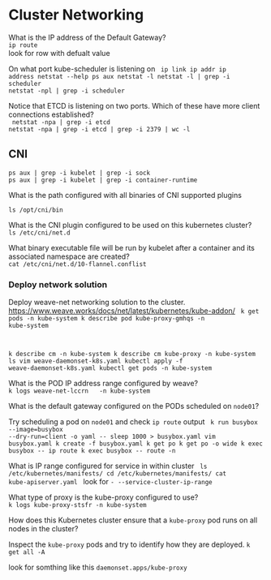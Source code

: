 

# Cluster Networking

What is the IP address of the Default Gateway? <br>
`ip route`  
look for row with defualt value

On what port kube-scheduler is listening on
<code>
ip link
ip addr
ip address
netstat --help
ps aux
netstat -l
netstat -l | grep -i scheduler
netstat -npl | grep -i scheduler
</code>

Notice that ETCD is listening on two ports. Which of these have more client connections established?  <br>
<code>
netstat -npa | grep -i etcd 
netstat -npa | grep -i etcd | grep -i 2379 | wc -l
</code>

## CNI
`ps aux | grep -i kubelet | grep -i sock`  
`ps aux | grep -i kubelet | grep -i container-runtime`  

What is the path configured with all binaries of CNI supported plugins

`ls /opt/cni/bin`  

What is the CNI plugin configured to be used on this kubernetes cluster?  
`ls /etc/cni/net.d`  

What binary executable file will be run by kubelet after a container and its associated namespace are created?  
`cat /etc/cni/net.d/10-flannel.conflist `  

### Deploy network solution
Deploy weave-net networking solution to the cluster.   
https://www.weave.works/docs/net/latest/kubernetes/kube-addon/
<code>
k get pods -n kube-system
k describe pod kube-proxy-gmhqs -n kube-system

k describe cm -n kube-system
k describe cm kube-proxy -n kube-system
ls
vim weave-daemonset-k8s.yaml 
kubectl apply -f weave-daemonset-k8s.yaml 
kubectl get pods -n kube-system
</code>

What is the POD IP address range configured by weave?  
`k logs weave-net-lccrn   -n kube-system`  

What is the default gateway configured on the PODs scheduled on `node01`?  

Try scheduling a pod on `node01` and check `ip route` output
<code>
k run busybox --image=busybox --dry-run=client -o yaml -- sleep 1000 > busybox.yaml
vim busybox.yaml 
k create -f busybox.yaml 
k get po
k get po -o wide
k exec busybox -- ip route
k exec busybox -- route -n
</code>

What is IP range configured for service in within cluster
<code>
ls /etc/kubernetes/manifests/
cd /etc/kubernetes/manifests/
cat kube-apiserver.yaml 
</code>
look for 
`- --service-cluster-ip-range`   


What type of proxy is the kube-proxy configured to use?  
`k logs kube-proxy-stsfr -n kube-system`  


How does this Kubernetes cluster ensure that a `kube-proxy` pod runs on all nodes in the cluster?

Inspect the `kube-proxy` pods and try to identify how they are deployed.
`k get all -A`  

look for somthing like this `daemonset.apps/kube-proxy` 
